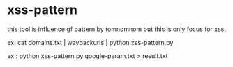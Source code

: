 # xss-pattern
this tool is influence gf pattern by tomnomnom but this is only focus for xss.

ex: 
 cat domains.txt | waybackurls | python xss-pattern.py 
 
 
 
ex :
 python xss-pattern.py  google-param.txt > result.txt
